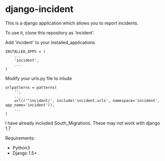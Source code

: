 django-incident
===============

This is a django application which allows you to report incidents.

To use it, clone this repository as 'incident'.

Add 'incident' to your installed_applications

    INSTALLED_APPS = (
        ...
        'incident',
        ...
    )

Modify your urls.py file to inlude


    urlpatterns = patterns(
        '',
        ...
        url(r'^incident/', include('incident.urls', namespace='incident', app_name='incident')),
        ...
    )
    
I have already included South_Migrations.
These may not work with django 1.7

Requirements:

 - Python3
 - Django 1.5+


